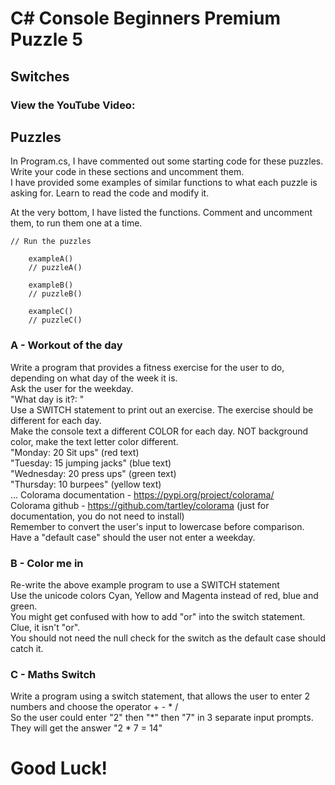 # C# Console Beginners Premium Puzzle 5

## Switches

### View the YouTube Video: 


## Puzzles
In Program.cs, I have commented out some starting code for these puzzles. <br />
Write your code in these sections and uncomment them. <br />
I have provided some examples of similar functions to what each puzzle is asking for. Learn to read the code and modify it. <br />

At the very bottom, I have listed the functions. Comment and uncomment them, to run them one at a time.

```
// Run the puzzles

    exampleA()
    // puzzleA()

    exampleB()
    // puzzleB()

    exampleC()
    // puzzleC()
```

### A - Workout of the day
Write a program that provides a fitness exercise for the user to do, depending on what day of the week it is. <br />
Ask the user for the weekday. <br />
    "What day is it?: " <br />
Use a SWITCH statement to print out an exercise. The exercise should be different for each day. <br />
Make the console text a different COLOR for each day. NOT background color, make the text letter color different. <br />
    "Monday: 20 Sit ups"            (red text) <br />
    "Tuesday: 15 jumping jacks"     (blue text) <br />
    "Wednesday: 20 press ups"       (green text) <br />
    "Thursday: 10 burpees"          (yellow text) <br />
    ...
Colorama documentation - https://pypi.org/project/colorama/ <br />
Colorama github - https://github.com/tartley/colorama     (just for documentation, you do not need to install) <br />
Remember to convert the user's input to lowercase before comparison. <br />
Have a "default case" should the user not enter a weekday. <br />


### B - Color me in
Re-write the above example program to use a SWITCH statement <br />
Use the unicode colors Cyan, Yellow and Magenta instead of red, blue and green. <br />
You might get confused with how to add "or" into the switch statement. Clue, it isn't "or". <br />
You should not need the null check for the switch as the default case should catch it. <br />


### C - Maths Switch
Write a program using a switch statement, that allows the user to enter 2 numbers and choose the operator + - * / <br />
So the user could enter "2" then "*" then "7" in 3 separate input prompts. <br />
They will get the answer "2 * 7 = 14" <br />


# Good Luck!